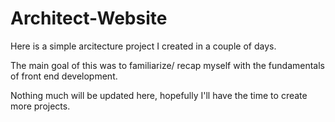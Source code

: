 # Architect-Website

Here is a simple arcitecture project I created in a couple of days.

The main goal of this was to familiarize/ recap myself with the fundamentals of front end development.

Nothing much will be updated here, hopefully I'll have the time to create more projects.

